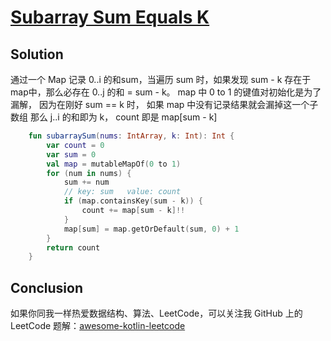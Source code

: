 # [Subarray Sum Equals K][title]

## Solution
通过一个 Map 记录 0..i 的和sum，当遍历 sum 时，如果发现 sum - k 存在于 map中，那么必存在 0..j 的和 = sum - k。
map 中 0 to 1 的键值对初始化是为了漏解， 因为在刚好 sum == k 时， 如果 map 中没有记录结果就会漏掉这一个子数组
那么 j..i 的和即为 k， count 即是 map\[sum - k\]

```kotlin
    fun subarraySum(nums: IntArray, k: Int): Int {
        var count = 0
        var sum = 0
        val map = mutableMapOf(0 to 1)
        for (num in nums) {
            sum += num
            // key: sum   value: count
            if (map.containsKey(sum - k)) {
                count += map[sum - k]!!
            }
            map[sum] = map.getOrDefault(sum, 0) + 1
        }
        return count
    }
```

## Conclusion
如果你同我一样热爱数据结构、算法、LeetCode，可以关注我 GitHub 上的 LeetCode 题解：[awesome-kotlin-leetcode][akl]

[title]: https://leetcode-cn.com/problems/subarray-sum-equals-k/
[akl]: https://github.com/NightXlt/awesome-kotlin-leetcode
